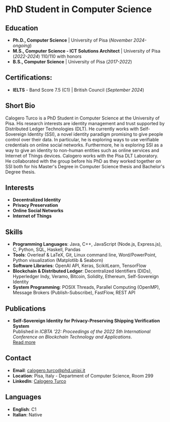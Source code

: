 # PhD Student in Computer Science  

## Education  
- **Ph.D., Computer Science** | University of Pisa (_November 2024-ongoing_)  
- **M.S., Computer Science - ICT Solutions Architect** | University of Pisa (_2022-2024_) 110/110 with honors  
- **B.S., Computer Science** | University of Pisa (_2017-2022_)  

## Certifications:
- **IELTS** - Band Score 7.5 (C1) | British Council (_September 2024_) 

## Short Bio  
Calogero Turco is a PhD  Student in Computer Science at the University of Pisa. His research interests are identity management and trust supported by Distributed Ledger Technologies (DLT). He currently works with Self-Sovereign Identity (SSI), a novel identity paradigm promising to give people control over their data. In particular, he is exploring ways to use verifiable credentials on online social networks. Furthermore, he is exploring SSI as a way to give an identity to non-human entities such as online services and Internet of Things devices. Calogero works with the Pisa DLT Laboratory. He collaborated with the group before his PhD as they worked together on SSI both for his Master's Degree in Computer Science thesis and Bachelor's Degree thesis.  

## Interests  
- **Decentralized Identity**  
- **Privacy Preservation**  
- **Online Social Networks**  
- **Internet of Things**
  
## Skills  
- **Programming Languages**: Java, C++, JavaScript (Node.js, Express.js), C, Python, SQL, Haskell, Pandas  
- **Tools**: Overleaf & LaTeX, Git, Linux command line, Word/PowerPoint, Python visualization (Matplotlib & Seaborn)  
- **Software Libraries**: OpenAI API, Keras, ScikitLearn, TensorFlow  
- **Blockchain & Distributed Ledger**: Decentralized Identifiers (DIDs), Hyperledger Indy, Veramo, Bitcoin, Solidity, Ethereum, Self-Sovereign Identity  
- **System Programming**: POSIX Threads, Parallel Computing (OpenMP), Message Brokers (Publish-Subscribe), FastFlow, REST API  

## Publications  
- **Self-Sovereign Identity for Privacy-Preserving Shipping Verification System**  
  Published in *ICBTA '22: Proceedings of the 2022 5th International Conference on Blockchain Technology and Applications*.  
  [Read more](https://dl.acm.org/doi/abs/10.1145/3581971.3581992)  

## Contact  
- **Email**: [calogero.turco@phd.unipi.it](mailto:calogero.turco@phd.unipi.it)
- **Location**: Pisa, Italy - Department of Computer Science, Room 299
- **LinkedIn**: [Calogero Turco](https://www.linkedin.com/in/calogero-turco-5097b8229)  


## Languages  
- **English**: C1  
- **Italian**: Native  
